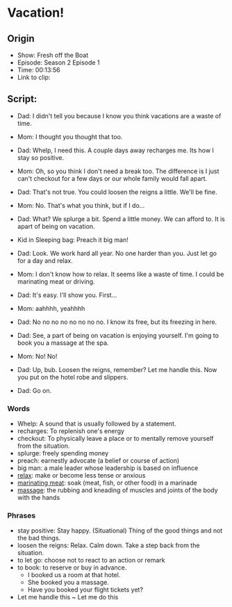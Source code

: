 # Vacation!
## Origin
- Show: Fresh off the Boat
- Episode: Season 2 Episode 1
- Time: 00:13:56
- Link to clip: 

## Script:
- Dad: I didn't tell you because I know you think vacations are a waste of time.

- Mom: I thought you thought that too.

- Dad: Whelp, I need this. A couple days away recharges me. Its how I stay so positive.

- Mom: Oh, so you think I don't need a break too. The difference is I just can't checkout for a few days or our whole family would fall apart.

- Dad: That's not true. You could loosen the reigns a little. We'll be fine.

- Mom: No. That's what you think, but if I do...

- Dad: What? We splurge a bit. Spend a little money. We can afford to. It is apart of being on vacation.

- Kid in Sleeping bag: Preach it big man!

- Dad: Look. We work hard all year. No one harder than you. Just let go for a day and relax.

- Mom: I don't know how to relax. It seems like a waste of time. I could be marinating meat or driving.

- Dad: It's easy. I'll show you. First...

- Mom: aahhhh, yeahhhh

- Dad: No no no no no no no no. I know its free, but its freezing in here.

- Dad: See, a part of being on vacation is enjoying yourself. I'm going to book you a massage at the spa.

- Mom: No! No!

- Dad: Up, bub. Loosen the reigns, remember? Let me handle this. Now you put on the hotel robe and slippers.

- Dad: Go on.

### Words
- Whelp: A sound that is usually followed by a statement.
- recharges: To replenish one's energy 
- checkout: To physically leave a place or to mentally remove yourself from the situation. 
- splurge: freely spending money
- preach: earnestly advocate (a belief or course of action)
- big man: a male leader whose leadership is based on influence
- [relax](https://cn.bing.com/images/search?q=People+Relaxing&FORM=RESTAB): make or become less tense or anxious
- [marinating meat](https://cn.bing.com/images/search?q=define%3amarinating+meat&form=HDRSC2&first=1&cw=1084&ch=533): soak (meat, fish, or other food) in a marinade
- [massage](https://cn.bing.com/images/search?q=massage&qs=n&form=QBIR&sp=-1&pq=massage&sc=8-7&sk=&cvid=D2F89B1700F84FB0BEBE8507EE7EB11D): the rubbing and kneading of muscles and joints of the body with the hands


### Phrases
- stay positive: Stay happy. (Situational) Thing of the good things and not the bad things.
- loosen the reigns: Relax. Calm down. Take a step back from the situation.
- to let go: choose not to react to an action or remark
- to book: to reserve or buy in advance.
	- I booked us a room at that hotel.
	- She booked you a massage.
	- Have you booked your flight tickets yet?
- Let me handle this ~ Let me do this


